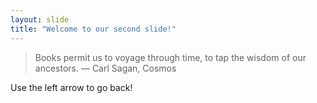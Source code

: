 ```yaml
---
layout: slide
title: "Welcome to our second slide!"
---
```

> Books permit us to voyage through time, to tap the wisdom of our ancestors.
― Carl Sagan, Cosmos 

Use the left arrow to go back!
